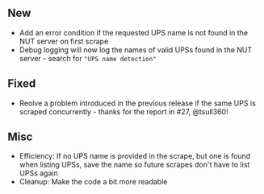 ## New
- Add an error condition if the requested UPS name is not found in the NUT server on first scrape
- Debug logging will now log the names of valid UPSs found in the NUT server - search for `"UPS name detection"`

## Fixed
- Reolve a problem introduced in the previous release if the same UPS is scraped concurrently - thanks for the report in #27, @tsull360!

## Misc
- Efficiency: If no UPS name is provided in the scrape, but one is found when listing UPSs, save the name so future scrapes don't have to list UPSs again
- Cleanup: Make the code a bit more readable
